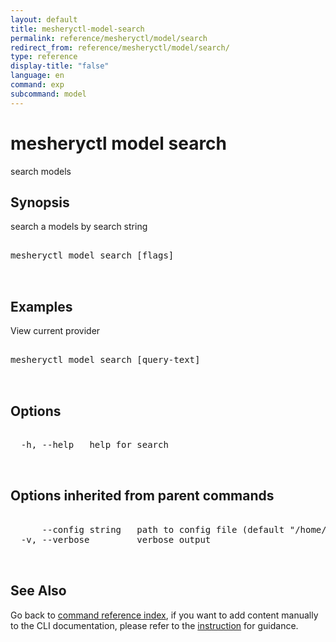 ```yaml
---
layout: default
title: mesheryctl-model-search
permalink: reference/mesheryctl/model/search
redirect_from: reference/mesheryctl/model/search/
type: reference
display-title: "false"
language: en
command: exp
subcommand: model
---
```


# mesheryctl model search

search models

## Synopsis

search a models by search string
<pre class='codeblock-pre'>
<div class='codeblock'>
mesheryctl model search [flags]

</div>
</pre> 

## Examples

View current provider
<pre class='codeblock-pre'>
<div class='codeblock'>
mesheryctl model search [query-text]

</div>
</pre> 

## Options

<pre class='codeblock-pre'>
<div class='codeblock'>
  -h, --help   help for search

</div>
</pre>

## Options inherited from parent commands

<pre class='codeblock-pre'>
<div class='codeblock'>
      --config string   path to config file (default "/home/runner/.meshery/config.yaml")
  -v, --verbose         verbose output

</div>
</pre>

## See Also

Go back to [command reference index](/reference/mesheryctl/), if you want to add content manually to the CLI documentation, please refer to the [instruction](/project/contributing/contributing-cli#preserving-manually-added-documentation) for guidance.
